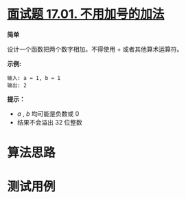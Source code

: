 # [面试题 17.01. 不用加号的加法][cnTitle]

**简单**

设计一个函数把两个数字相加。不得使用 + 或者其他算术运算符。

**示例:** 

```
输入: a = 1, b = 1
输出: 2
```



**提示：** 

-  *a* ,  *b*  均可能是负数或 0 
- 结果不会溢出 32 位整数




# 算法思路

# 测试用例
```
```

[cnTitle]: https://leetcode-cn.com/problems/add-without-plus-lcci/
